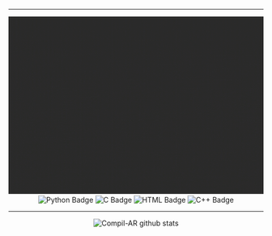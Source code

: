 <div align="center">
    <hr>
    <p align="center">
    <img src="https://github.com/Compil-AR/Compil-AR/blob/main/lg.gif" width="1000" height="350">
    <img src="https://img.shields.io/badge/-Python-%230075a8?logo=python&logoColor=white&style=flat-square" alt="Python Badge">
    <img src="https://img.shields.io/badge/C-%23e9c241?logo=nim&logoColor=white&style=flat-square" alt="C Badge">
    <img src="https://img.shields.io/badge/-HTML-%23de4b25?logo=html5&logoColor=white&style=flat-square" alt="HTML Badge">
    <img src="https://img.shields.io/badge/C ++-4EAA25?logo=GNU%20C++&logoColor=white&style=flat-square" alt="C++ Badge">
    </p>
    <div align="center">
    </div>
    <div align="center">
    </div>
    <hr>
    <img src="https://github-readme-stats.vercel.app/api?username=Compil-AR&show_icons=true&include_all_commits=true&theme=radical" alt="Compil-AR github stats">
</div>
